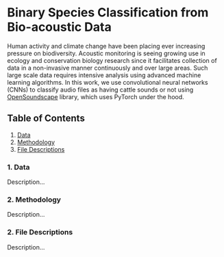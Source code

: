 # Binary Species Classification from Bio-acoustic Data

Human activity and climate change have been placing ever increasing pressure on biodiversity. Acoustic monitoring is seeing growing use in ecology and conservation biology research since it facilitates collection of data in a non-invasive manner continuously and over large areas. Such large scale data requires intensive analysis using advanced machine learning algorithms. In this work, we use convolutional neural networks (CNNs) to classify audio files as having cattle sounds or not using [OpenSoundscape](https://github.com/kitzeslab/opensoundscape) library, which uses PyTorch under the hood.

## Table of Contents

1. [ Data ](#data)
2. [ Methodology ](#meth)
3. [File Descriptions ](#files)

<a name="data"></a>
### 1. Data

Description...

<a name="meth"></a>
### 2. Methodology

Description...

<a name="files"></a>
### 2. File Descriptions

Description...
